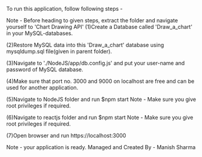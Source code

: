 To run this application, follow following steps -

Note - Before heading to given steps, extract the folder and navigate yourself to 'Chart Drawing API'
(1)Create a Database called 'Draw_a_chart' in your MySQL-databases.

(2)Restore MySQL data into this 'Draw_a_chart' database using mysqldump.sql file(given in parent folder).

(3)Navigate to './NodeJS/app/db.config.js' and put your user-name and password of MySQL database.

(4)Make sure that port no. 3000 and 9000 on localhost are free and can be used for another application.

(5)Navigate to NodeJS folder and run $npm start 
Note - Make sure you give root privileges if required.

(6)Navigate to reactjs folder and run $npm start 
Note - Make sure you give root privileges if required.

(7)Open browser and run https://localhost:3000

Note - your application is ready.
Managed and Created By - Manish Sharma